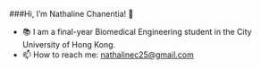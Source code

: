 ###Hi, I’m Nathaline Chanentia! 👋

- 📚 I am a final-year Biomedical Engineering student in the City University of Hong Kong. 
- 📫 How to reach me: nathalinec25@gmail.com
